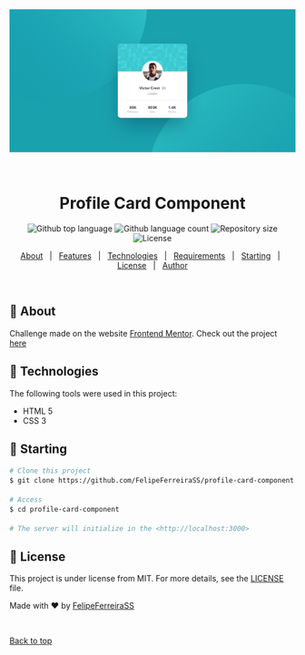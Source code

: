 <div align="center" id="top"> 
  <img src="./design/desktop-design.jpg" alt="Profile Card Component" />

  &#xa0;

  <!-- <a href="https://profilecardcomponent.netlify.app">Demo</a> -->
</div>

<h1 align="center">Profile Card Component</h1>

<p align="center">
  <img alt="Github top language" src="https://img.shields.io/github/languages/top/FelipeFerreiraSS/profile-card-component?color=56BEB8">

  <img alt="Github language count" src="https://img.shields.io/github/languages/count/FelipeFerreiraSS/profile-card-component?color=56BEB8">

  <img alt="Repository size" src="https://img.shields.io/github/repo-size/FelipeFerreiraSS/profile-card-component?color=56BEB8">

  <img alt="License" src="https://img.shields.io/github/license/FelipeFerreiraSS/profile-card-component?color=56BEB8">

  <!-- <img alt="Github issues" src="https://img.shields.io/github/issues/{{YOUR_GITHUB_USERNAME}}/profile-card-component?color=56BEB8" /> -->

  <!-- <img alt="Github forks" src="https://img.shields.io/github/forks/{{YOUR_GITHUB_USERNAME}}/profile-card-component?color=56BEB8" /> -->

  <!-- <img alt="Github stars" src="https://img.shields.io/github/stars/{{YOUR_GITHUB_USERNAME}}/profile-card-component?color=56BEB8" /> -->
</p>

<!-- Status -->

<!-- <h4 align="center"> 
	🚧  Profile Card Component 🚀 Under construction...  🚧
</h4> 

<hr> -->

<p align="center">
  <a href="#dart-about">About</a> &#xa0; | &#xa0; 
  <a href="#sparkles-features">Features</a> &#xa0; | &#xa0;
  <a href="#rocket-technologies">Technologies</a> &#xa0; | &#xa0;
  <a href="#white_check_mark-requirements">Requirements</a> &#xa0; | &#xa0;
  <a href="#checkered_flag-starting">Starting</a> &#xa0; | &#xa0;
  <a href="#memo-license">License</a> &#xa0; | &#xa0;
  <a href="https://github.com/{{YOUR_GITHUB_USERNAME}}" target="_blank">Author</a>
</p>

<br>

## :dart: About ##
Challenge made on the website  <a href="https://www.frontendmentor.io/" target="_blank">Frontend Mentor</a>. Check out the project <a href="https://felipeferreirass.github.io/Profile-card-component/" target="_blank">here</a>

## :rocket: Technologies ##

The following tools were used in this project:

- HTML 5
- CSS 3

## :checkered_flag: Starting ##

```bash
# Clone this project
$ git clone https://github.com/FelipeFerreiraSS/profile-card-component

# Access
$ cd profile-card-component

# The server will initialize in the <http://localhost:3000>
```

## :memo: License ##

This project is under license from MIT. For more details, see the [LICENSE](LICENSE.md) file.


Made with :heart: by <a href="https://github.com/FelipeFerreiraSS" target="_blank">FelipeFerreiraSS</a>

&#xa0;

<a href="#top">Back to top</a>
